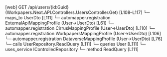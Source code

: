 [web] GET /api/users/{id:Guid}  (Workpapers.Next.API.Controllers.UsersController.Get)  [L108–L117]
  └─ maps_to UserDto [L111]
    └─ automapper.registration ExternalApiMappingProfile (User->UserDto) [L61]
    └─ automapper.registration CirrusMappingProfile (User->UserDto) [L110]
    └─ automapper.registration WorkpapersMappingProfile (User->UserDto) [L106]
    └─ automapper.registration DataverseMappingProfile (User->UserDto) [L76]
  └─ calls UserRepository.ReadQuery [L111]
  └─ queries User [L111]
  └─ uses_service IControlledRepository<User>
    └─ method ReadQuery [L111]

